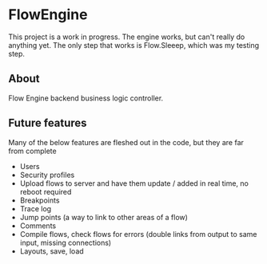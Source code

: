 # FlowEngine
This project is a work in progress. The engine works, but can't really do anything yet. The only step that works is Flow.Sleeep, which was my testing step.
## About
Flow Engine backend business logic controller.
## Future features
Many of the below features are fleshed out in the code, but they are far from complete
* Users
* Security profiles
* Upload flows to server and have them update / added in real time, no reboot required
* Breakpoints
* Trace log
* Jump points (a way to link to other areas of a flow)
* Comments
* Compile flows, check flows for errors (double links from output to same input, missing connections)
* Layouts, save, load
